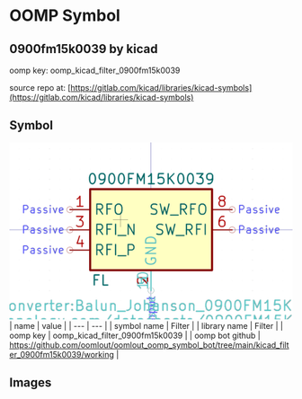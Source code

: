 # OOMP Symbol  
## 0900fm15k0039  by kicad  
  
oomp key: oomp_kicad_filter_0900fm15k0039  
  
source repo at: [https://gitlab.com/kicad/libraries/kicad-symbols](https://gitlab.com/kicad/libraries/kicad-symbols)  
## Symbol  
  
[![working.png](working_600.png)](working.png)  
| name | value | 
| --- | --- | 
| symbol name | Filter | 
| library name | Filter | 
| oomp key | oomp_kicad_filter_0900fm15k0039 | 
| oomp bot github | https://github.com/oomlout/oomlout_oomp_symbol_bot/tree/main/kicad_filter_0900fm15k0039/working | 
## Images  
